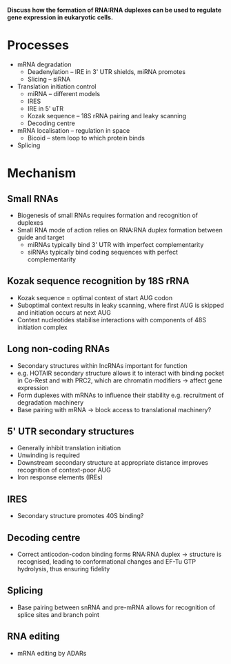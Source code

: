 **Discuss how the formation of RNA:RNA duplexes can be used to regulate gene expression in eukaryotic cells.**

# Processes 
- mRNA degradation 
	- Deadenylation – IRE in 3' UTR shields, miRNA promotes
	- Slicing – siRNA 
- Translation initiation control
	- miRNA – different models
	- IRES 
	- IRE in 5' uTR
	- Kozak sequence – 18S rRNA pairing and leaky scanning
	- Decoding centre
- mRNA localisation – regulation in space 
	- Bicoid – stem loop to which protein binds
- Splicing 

# Mechanism 
## Small RNAs 
- Biogenesis of small RNAs requires formation and recognition of duplexes 
- Small RNA mode of action relies on RNA:RNA duplex formation between guide and target
	- miRNAs typically bind 3' UTR with imperfect complementarity 
	- siRNAs typically bind coding sequences with perfect complementarity  

## Kozak sequence recognition by 18S rRNA
- Kozak sequence = optimal context of start AUG codon 
- Suboptimal context results in leaky scanning, where first AUG is skipped and initiation occurs at next AUG 
- Context nucleotides stabilise interactions with components of 48S initiation complex

## Long non-coding RNAs
- Secondary structures within lncRNAs important for function 
- e.g. HOTAIR secondary structure allows it to interact with binding pocket in Co-Rest and with PRC2, which are chromatin modifiers -> affect gene expression
- Form duplexes with mRNAs to influence their stability e.g. recruitment of degradation machinery 
- Base pairing with mRNA -> block access to translational machinery? 

## 5' UTR secondary structures
- Generally inhibit translation initiation 
- Unwinding is required 
- Downstream secondary structure at appropriate distance improves recognition of context-poor AUG 
- Iron response elements (IREs)

## IRES 
- Secondary structure promotes 40S binding? 

## Decoding centre
- Correct anticodon-codon binding forms RNA:RNA duplex -> structure is recognised, leading to conformational changes and EF-Tu GTP hydrolysis, thus ensuring fidelity 

## Splicing 
- Base pairing between snRNA and pre-mRNA allows for recognition of splice sites and branch point 

## RNA editing 
- mRNA editing by ADARs 